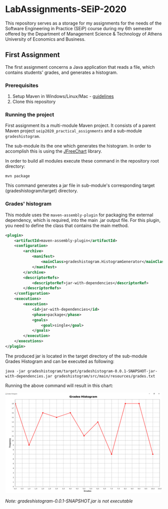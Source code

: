 # LabAssignments-SEiP-2020

This repository serves as a storage for my assignments for the needs of the Software Engineering in Practice (SEiP) course during my 6th semester offered by the Department of Management Science & Technology of Athens University of Economics and Business.

## First Assignment

The first assignment concerns a Java application that reads a file, which contains students' grades, and generates a histogram.

### Prerequisites

1. Setup Maven in Windows/Linux/Mac - [guidelines](https://www.baeldung.com/install-maven-on-windows-linux-mac)
2. Clone this repository

### Running the project

First assignment its a multi-module Maven project. It consists of a parent Maven project `seip2020_practical_assignments` and a sub-module `gradeshistogram`.

The sub-module its the one which generates the histogram. In order to accomplish this is using the [JFreeChart](https://mvnrepository.com/artifact/org.jfree/jfreechart) library.

In order to build all modules execute these command in the repository root directory:

```
mvn package
```

This command generates a jar file in sub-module's corresponding target (gradeshistogram/target) directory.


### Grades' histogram

This module uses the `maven-assembly-plugin` for packaging the external dependency, which is required, into the main .jar output file. For this plugin, you need to define the class that contains the main method.

```xml
<plugin>
	<artifactId>maven-assembly-plugin</artifactId>
	<configuration>
		<archive>
			<manifest>
				<mainClass>gradeshistogram.HistogramGenerator</mainClass>
			</manifest>
		</archive>
		<descriptorRefs>
			<descriptorRef>jar-with-dependencies</descriptorRef>
		</descriptorRefs>
	</configuration>
	<executions>
		<execution>
			<id>jar-with-dependencies</id>
			<phase>package</phase>
			<goals>
				<goal>single</goal>
			</goals>
		</execution>
	</executions>
</plugin>
```

The produced jar is located in the target directory of the sub-module Grades Histogram and can be executed as following:

```
java -jar gradeshistogram/target/gradeshistogram-0.0.1-SNAPSHOT-jar-with-dependencies.jar gradeshistogram/src/main/resources/grades.txt
```

Running the above command will result in this chart:

<img src="images/gradesHistogram.png" width="500"/>


*Note: gradeshistogram-0.0.1-SNAPSHOT.jar is not executable*
